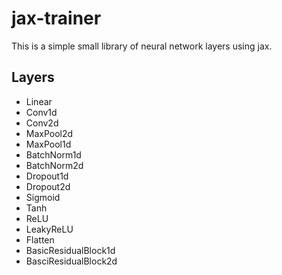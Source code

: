 # jax-trainer

This is a simple small library of neural network layers using jax.

## Layers

- Linear
- Conv1d
- Conv2d
- MaxPool2d
- MaxPool1d
- BatchNorm1d
- BatchNorm2d
- Dropout1d
- Dropout2d
- Sigmoid
- Tanh
- ReLU
- LeakyReLU
- Flatten
- BasicResidualBlock1d
- BasciResidualBlock2d
